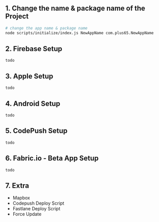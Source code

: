 ## 1. Change the name & package name of the Project

```bash
# change the app name & package name
node scripts/initialize/index.js NewAppName com.plus65.NewAppName
```

## 2. Firebase Setup

``todo`` 

## 3. Apple Setup

``todo`` 

## 4. Android Setup

``todo`` 

## 5. CodePush Setup

``todo`` 

## 6. Fabric.io - Beta App Setup

``todo`` 

## 7. Extra

* Mapbox
* Codepush Deploy Script
* Fastlane Deploy Script
* Force Update